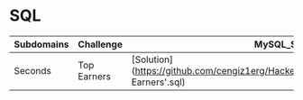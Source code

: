 # SQL
| Subdomains | Challenge  | MySQL_Solution  |
| ------- | --- | --- |
| Seconds | Top Earners | [Solution](https://github.com/cengiz1erg/HackerRank_Solutions/tree/main/SQL/'Top Earners'.sql)  |
